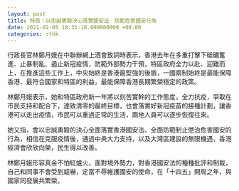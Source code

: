 ```yaml
---
layout: post
title: 特首：以忠誠勇毅決心落實國安法　防範危害國安行為
date: 2021-02-05 18:31:18.000000000 +08:00
categories: rthk
---
```


行政長官林鄭月娥在中聯辦網上酒會致詞時表示，香港去年在多重打擊下砥礪奮進、止暴制亂、遏止新冠疫情，防範外部勢力干預，特區政府全力以赴、迎難而上，在推進這些工作上，中央始終是香港最堅強的後盾，一國兩制始終是最能保障香港、最符合國家和特區的利益，最能保障香港長期繁榮穩定的政策。

林鄭月娥表示，她和特區政府新一年將以刻苦實幹的工作態度，全力抗疫，爭取在市民支持和配合下，達致清零的最終目標，也會落實好新冠疫苗的接種計劃，讓香港可以走出疫情，市民可以重過正常的生活，兩地人員可以逐步恢復往來。

她又指，會以忠誠勇毅的決心全面落實香港國安法、全面防範制止懲治危害國安的行為，相信在克服疫情後，通過中央大力支持，以及大灣區建設的無限機遇，香港經濟會欣欣向榮，民生得以改善。

林鄭月娥形容真金不怕紅爐火，面對境外勢力，對香港國安法的種種批評和制裁，自己和同事不會受到威嚇，定當不辱維護國安的使命，在「十四五」開局之年，與國家同發展共繁榮。
